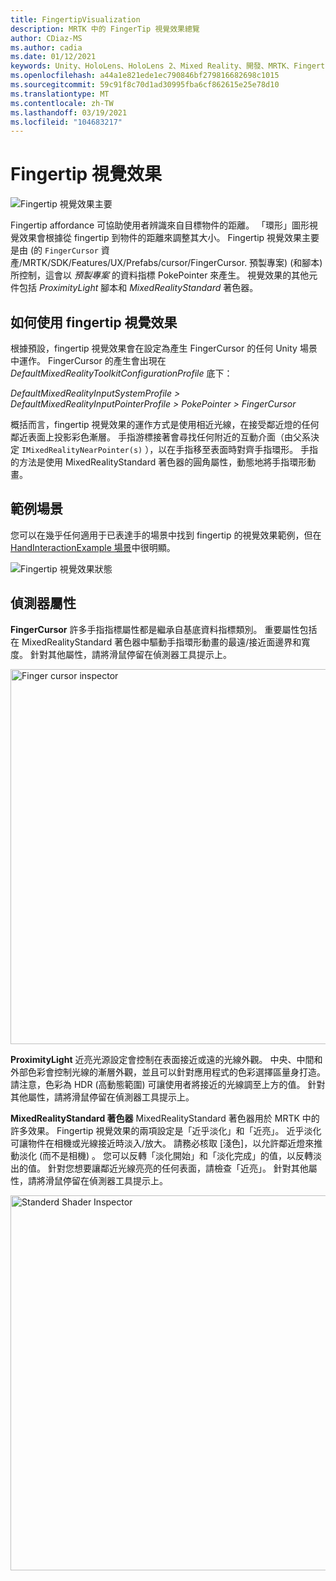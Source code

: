 ```yaml
---
title: FingertipVisualization
description: MRTK 中的 FingerTip 視覺效果總覽
author: CDiaz-MS
ms.author: cadia
ms.date: 01/12/2021
keywords: Unity、HoloLens、HoloLens 2、Mixed Reality、開發、MRTK、Fingertip
ms.openlocfilehash: a44a1e821ede1ec790846bf279816682698c1015
ms.sourcegitcommit: 59c91f8c70d1ad30995fba6cf862615e25e78d10
ms.translationtype: MT
ms.contentlocale: zh-TW
ms.lasthandoff: 03/19/2021
ms.locfileid: "104683217"
---
```

# <a name="fingertip-visualization"></a>Fingertip 視覺效果

![Fingertip 視覺效果主要](../images/fingertip/MRTK_FingertipVisualization_Main.png)

Fingertip affordance 可協助使用者辨識來自目標物件的距離。 「環形」圖形視覺效果會根據從 fingertip 到物件的距離來調整其大小。 Fingertip 視覺效果主要是由 (的 `FingerCursor` 資產/MRTK/SDK/Features/UX/Prefabs/cursor/FingerCursor. 預製專案)  (和腳本) 所控制，這會以 *預製專案* 的資料指標 PokePointer 來產生。 視覺效果的其他元件包括 *ProximityLight* 腳本和 *MixedRealityStandard* 著色器。

## <a name="how-to-use-the-fingertip-visualization"></a>如何使用 fingertip 視覺效果

根據預設，fingertip 視覺效果會在設定為產生 FingerCursor 的任何 Unity 場景中運作。 FingerCursor 的產生會出現在 *DefaultMixedRealityToolkitConfigurationProfile* 底下：

*DefaultMixedRealityInputSystemProfile > DefaultMixedRealityInputPointerProfile > PokePointer > FingerCursor*

概括而言，fingertip 視覺效果的運作方式是使用相近光線，在接受鄰近燈的任何鄰近表面上投影彩色漸層。 手指游標接著會尋找任何附近的互動介面（由父系決定 `IMixedRealityNearPointer(s)` ），以在手指移至表面時對齊手指環形。 手指的方法是使用 MixedRealityStandard 著色器的圓角屬性，動態地將手指環形動畫。

## <a name="example-scene"></a>範例場景

您可以在幾乎任何適用于已表達手的場景中找到 fingertip 的視覺效果範例，但在 [HandInteractionExample 場景](../example-scenes/HandInteractionExamples.md)中很明顯。

![Fingertip 視覺效果狀態](../images/fingertip/MRTK_FingertipVisualization_States.png)

## <a name="inspector-properties"></a>偵測器屬性

**FingerCursor** 許多手指指標屬性都是繼承自基底資料指標類別。 重要屬性包括在 MixedRealityStandard 著色器中驅動手指環形動畫的最遠/接近面邊界和寬度。 針對其他屬性，請將滑鼠停留在偵測器工具提示上。

<img src="../images/fingertip/MRTK_FingertipVisualization_Finger_Cursor_Inspector.png" width="600" alt="Finger cursor inspector">

**ProximityLight** 近亮光源設定會控制在表面接近或遠的光線外觀。 中央、中間和外部色彩會控制光線的漸層外觀，並且可以針對應用程式的色彩選擇區量身打造。 請注意，色彩為 HDR (高動態範圍) 可讓使用者將接近的光線調至上方的值。 針對其他屬性，請將滑鼠停留在偵測器工具提示上。

**MixedRealityStandard 著色器** MixedRealityStandard 著色器用於 MRTK 中的許多效果。 Fingertip 視覺效果的兩項設定是「近乎淡化」和「近亮」。 近乎淡化可讓物件在相機或光線接近時淡入/放大。 請務必核取 [淺色]，以允許鄰近燈來推動淡化 (而不是相機) 。 您可以反轉「淡化開始」和「淡化完成」的值，以反轉淡出的值。 針對您想要讓鄰近光線亮亮的任何表面，請檢查「近亮」。 針對其他屬性，請將滑鼠停留在偵測器工具提示上。

<img src="../images/fingertip/MRTK_FingertipVisualization_Mixed_Reality_Standard_Shader_Inspector.png" width="600" alt="Standerd Shader Inspector">
